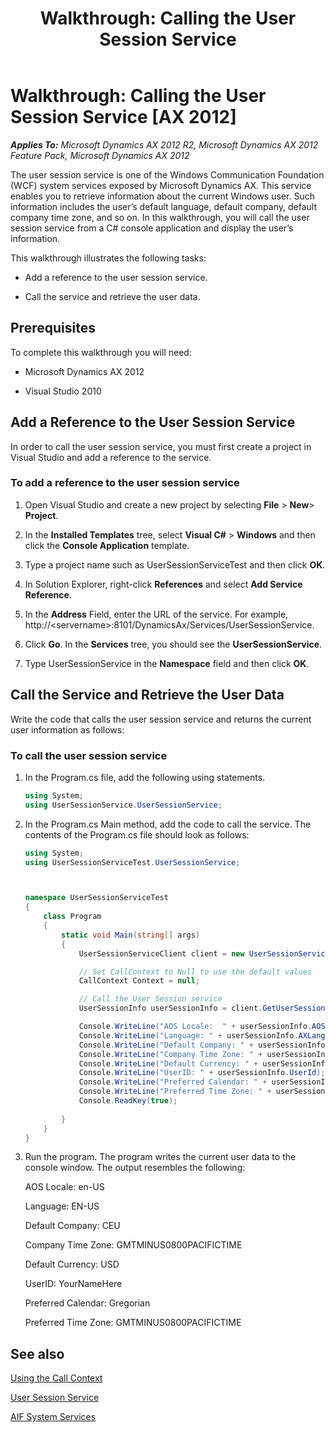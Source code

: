 ﻿---
title: 'Walkthrough: Calling the User Session Service'
TOCTitle: 'Walkthrough: Calling the User Session Service'
ms:assetid: f72707ae-a02a-44f3-8146-da3e0b9f50da
ms:mtpsurl: https://technet.microsoft.com/en-us/library/Gg865119(v=AX.60)
ms:contentKeyID: 35253634
ms.date: 07/15/2013
mtps_version: v=AX.60
dev_langs:
- csharp
---

# Walkthrough: Calling the User Session Service [AX 2012]


_**Applies To:** Microsoft Dynamics AX 2012 R2, Microsoft Dynamics AX 2012 Feature Pack, Microsoft Dynamics AX 2012_

The user session service is one of the Windows Communication Foundation (WCF) system services exposed by Microsoft Dynamics AX. This service enables you to retrieve information about the current Windows user. Such information includes the user’s default language, default company, default company time zone, and so on. In this walkthrough, you will call the user session service from a C\# console application and display the user’s information.

This walkthrough illustrates the following tasks:

  - Add a reference to the user session service.

  - Call the service and retrieve the user data.

## Prerequisites

To complete this walkthrough you will need:

  - Microsoft Dynamics AX 2012

  - Visual Studio 2010

## Add a Reference to the User Session Service

In order to call the user session service, you must first create a project in Visual Studio and add a reference to the service.

### To add a reference to the user session service

1.  Open Visual Studio and create a new project by selecting **File** \> **New**\> **Project**.

2.  In the **Installed Templates** tree, select **Visual C\#** \> **Windows** and then click the **Console Application** template.

3.  Type a project name such as UserSessionServiceTest and then click **OK**.

4.  In Solution Explorer, right-click **References** and select **Add Service Reference**.

5.  In the **Address** Field, enter the URL of the service. For example, http://\<servername\>:8101/DynamicsAx/Services/UserSessionService.

6.  Click **Go**. In the **Services** tree, you should see the **UserSessionService**.

7.  Type UserSessionService in the **Namespace** field and then click **OK**.

## Call the Service and Retrieve the User Data

Write the code that calls the user session service and returns the current user information as follows:

### To call the user session service

1.  In the Program.cs file, add the following using statements.
    
    ``` csharp
    using System;
    using UserSessionService.UserSessionService;
    ```

2.  In the Program.cs Main method, add the code to call the service. The contents of the Program.cs file should look as follows:
    
    ``` csharp
    using System;
    using UserSessionServiceTest.UserSessionService;
    
    
    
    namespace UserSessionServiceTest
    {
        class Program
        {
            static void Main(string[] args)
            {
                UserSessionServiceClient client = new UserSessionServiceClient();
    
                // Set CallContext to Null to use the default values
                CallContext Context = null; 
    
                // Call the User Session service
                UserSessionInfo userSessionInfo = client.GetUserSessionInfo(Context);
    
                Console.WriteLine("AOS Locale:  " + userSessionInfo.AOSLocaleName); 
                Console.WriteLine("Language: " + userSessionInfo.AXLanguage);
                Console.WriteLine("Default Company: " + userSessionInfo.Company);
                Console.WriteLine("Company Time Zone: " + userSessionInfo.CompanyTimeZone);
                Console.WriteLine("Default Currency: " + userSessionInfo.CurrencyInfo.CurrencyCode);
                Console.WriteLine("UserID: " + userSessionInfo.UserId);
                Console.WriteLine("Preferred Calendar: " + userSessionInfo.UserPreferredCalendar);
                Console.WriteLine("Preferred Time Zone: " + userSessionInfo.UserPreferredTimeZone);
                Console.ReadKey(true);
          
            }
        }
    }
    ```

3.  Run the program. The program writes the current user data to the console window. The output resembles the following:
    
    AOS Locale: en-US
    
    Language: EN-US
    
    Default Company: CEU
    
    Company Time Zone: GMTMINUS0800PACIFICTIME
    
    Default Currency: USD
    
    UserID: YourNameHere
    
    Preferred Calendar: Gregorian
    
    Preferred Time Zone: GMTMINUS0800PACIFICTIME

## See also

[Using the Call Context](using-the-call-context.md)

[User Session Service](user-session-service.md)

[AIF System Services](aif-system-services.md)

